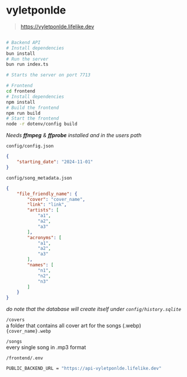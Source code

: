 # vyletponlde

> https://vyletponlde.lifelike.dev

```bash

# Backend API
# Install dependencies
bun install
# Run the server
bun run index.ts

# Starts the server on port 7713

# Frontend
cd frontend
# Install dependencies
npm install
# Build the frontend
npm run build
# Start the frontend
node -r dotenv/config build
```
*Needs **ffmpeg** & **ffprobe** installed and in the users path*

`config/config.json`
```json
{
    "starting_date": "2024-11-01"
}
```

`config/song_metadata.json`
```json
{
    "file_friendly_name": {
        "cover": "cover_name",
        "link": "link",
        "artists": [
            "a1",
            "a2",
            "a3"
        ],
        "acronyms": [
            "a1",
            "a2",
            "a3"
        ],
        "names": [
            "n1",
            "n2",
            "n3"
        ]
    }
}
```
*do note that the database will create itself under `config/history.sqlite`*  

`/covers`  
a folder that contains all cover art for the songs (.webp)  
`{cover_name}.webp`

`/songs`  
every single song in .mp3 format

`/frontend/.env`
```bash
PUBLIC_BACKEND_URL = "https://api-vyletponlde.lifelike.dev"
```